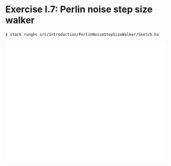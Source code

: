 # Exercise I.7: Perlin noise step size walker

```
$ stack runghc src/Introduction/PerlinNoiseStepSizeWalker/Sketch.hs
```

![Perlin noise step size walker](sketch.gif)
